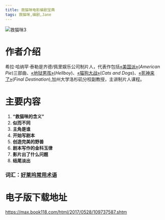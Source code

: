 ```yaml
---
title: 救猫咪电影编剧宝典
tags: 救猫咪,编剧,Jane
---
```


![救猫咪3](https://gss1.bdstatic.com/9vo3dSag_xI4khGkpoWK1HF6hhy/baike/c0%3Dbaike72%2C5%2C5%2C72%2C24/sign=06e0f48e8026cffc7d27b7e0d86821f5/cb8065380cd7912326781663af345982b2b78009.jpg)

# 作者介绍
希拉·哈纳罕·泰勒是齐德/佩里娱乐公司制片人，代表作包括[&laquo;美国派&raquo;](https://baike.baidu.com/item/%E7%BE%8E%E5%9B%BD%E6%B4%BE/6571575?fr=aladdin)(*American Pie*)三部曲、[&laquo;地狱男孩&raquo;](https://baike.baidu.com/item/%E5%9C%B0%E7%8B%B1%E7%94%B7%E7%88%B5/65766?fr=aladdin)(*Hellboy*)、[&laquo;猫狗大战&raquo;](https://baike.baidu.com/item/%E7%8C%AB%E7%8B%97%E5%A4%A7%E6%88%98/8890264)(*Cats and Dogs*)、[&laquo;死神来了&raquo;](https://baike.baidu.com/item/%E6%AD%BB%E7%A5%9E%E6%9D%A5%E4%BA%86/3679309)(*Final Destination*),加州大学洛杉矶分校副教授，主讲制片人课程。
# 主要内容
1. **“救猫咪的含义”**
1. **似而不同**
1. **主角是谁**
3. **开始写剧本**
4. **创造完美的野兽**
5. **剧本写作的金科玉律**
6. **影片出了什么问题**
6. **结尾淡出**

### 词汇：[好莱坞常用术语](https://jingyan.baidu.com/article/f54ae2fcd1b2b11e93b84956.html)


# 电子版下载地址

https://max.book118.com/html/2017/0528/109737587.shtm
